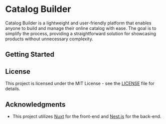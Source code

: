 # Catalog Builder

Catalog Builder is a lightweight and user-friendly platform that enables anyone to build and manage their online catalog with ease. The goal is to simplify the process, providing a straightforward solution for showcasing products without unnecessary complexity.

## Getting Started

## License

This project is licensed under the MIT License - see the [LICENSE](LICENSE) file for details.

## Acknowledgments

- This project utilizes [Nuxt](https://nuxt.com/) for the front-end and [Nest.js](https://nestjs.com/) for the back-end.

